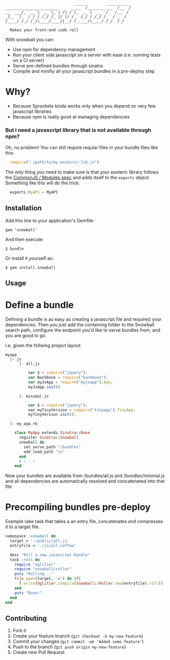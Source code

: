 ```
                              ______        ___________
_______________________      ____  /_______ ___  /__  /
__  ___/_  __ \  __ \_ | /| / /_  __ \  __ `/_  /__  / 
_(__  )_  / / / /_/ /_ |/ |/ /_  /_/ / /_/ /_  / _  /  
/____/ /_/ /_/\____/____/|__/ /_.___/\__,_/ /_/  /_/  
                                                              
  Makes your front-end code roll
```

With snowball you can:
  - Use npm for dependency management
  - Run your client side javascript on a server with ease (i.e. running tests on a CI server)
  - Serve pre-defined bundles through sinatra
  - Compile and minifiy all your javascript bundles in a pre-deploy step

# Why?
  - Because Sprockets kinda works only when you depend on very few javascript libraries
  - Because npm is really good at managing dependencies
  
### But i need a javascript library that is not available through npm?
  Oh, no problem! You can still require reqular files in your bundle files like this:
  
```js
  require("./path/to/my-esoteric-lib.js")
```
The only thing you need to make sure is that your esoteric library follows the [CommonJS / Modules spec](http://wiki.commonjs.org/wiki/Modules/1.1) and adds itself to the `exports` object. Something like this will do the trick:
```js
  exports.MyAPI = MyAPI
```

## Installation

Add this line to your application's Gemfile:

    gem 'snowball'

And then execute:

    $ bundle

Or install it yourself as:

    $ gem install snowball

## Usage

# Define a bundle

Defining a bundle is as easy as creating a javascript file and require() your dependencies. Then you just 
add the containing folder to the Snowball search path, configure the endpoint you'd like to
serve bundles from, and you are good to go.

I.e. given the follwing project layout:

```
myapp
  |- js
      |- all.js
```
```js
          var $ = require("jquery");
          var Backbone = require("backbone");
          var myJsApp = require("myjsapp").App;
          myJsApp.init()
```
```
      |- minimal.js
```
```js
          var $ = require("jquery");
          var myTinyVersion = require("tinyapp").TinyApp;
          myTinyVersion.init();
```
```
  |- my_app.rb
```
```ruby
    class MyApp extends Sinatra::Base
      register Sinatra::Snowball
      snowball do
        set_serve_path "/bundles"
        add_load_path "js"
      end
      # (...)
    end
```

Now your bundles are available from /bundles/all.js and /bundles/minimal.js and all dependencies are automatically
resolved and concatenated into that file

# Precompiling bundles pre-deploy

Example rake task that takes a an entry file, concatenates and compresses it to a target file.

```ruby
namespace :snowball do
  target = './public/all.js'
  entryfile = './js/all.coffee'

  desc "Roll a new javascript bundle"
  task :roll do
    require "uglifier"
    require "snowball/roller"
    puts "Rolling..."
    File.open(target, 'w') do |f|
      f.write(Uglifier.compile(Snowball::Roller.new(entryfile).roll))
    end
    puts "Done!"
  end
end
```

## Contributing

1. Fork it
2. Create your feature branch (`git checkout -b my-new-feature`)
3. Commit your changes (`git commit -am 'Added some feature'`)
4. Push to the branch (`git push origin my-new-feature`)
5. Create new Pull Request